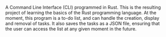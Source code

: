 A Command Line Interface (CLI) programmed in Rust.
This is the resulting project of learning the basics of the Rust programming language.
At the moment, this program is a to-do list, and can handle the creation, display and removal of tasks.
It also saves the tasks as a JSON file, ensuring that the user can access the list at any given moment in the future.

